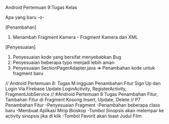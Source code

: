 Android Pertemuan 9:Tugas Kelas

Apa yang baru -o-

[Penambahan]

1. Menambah Fragment Kamera - Fragment Kamera dan XML

[Penyesuaian]

1. Penyesuaian kode yang bersifat menyebabkan Bug
2. Penyesuaian beberapa typo menjadi lebih aman
3. Penyesuaian SectionPagerAdapter.java => Penambahan kode untuk fragment baru













//
Android Pertemuan 8: Tugas M ingguan
Penambahan Fitur Sign Up dan Login Via Firebase
Update LoginActivity, RegisterActivity, FragmentJobService
//
#Android Pertemuan 8 Tugas
Penambahan Fitur, Tambahan Fitur di Fragment Kosong
Insert, Update, Delete
//
P7
Penambahan Fitur
-Penyesuaian Fragment
-Penambahan beberapa class baru
-Membuat Aplikasi Mirip Bioskop
-Tombol Sinopsis akan melempar ke activity sinopsis jika di klik
-Tombol Favorit akan toast Judul Film
